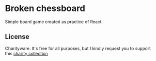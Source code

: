 # Broken chessboard
Simple board game created as practice of React. 

## License
Charityware. It's free for all purposes, but I kindly request you to support this [charity collection](https://www.siepomaga.pl/ingusi-ekipa-dla-serduszka-filipa)
